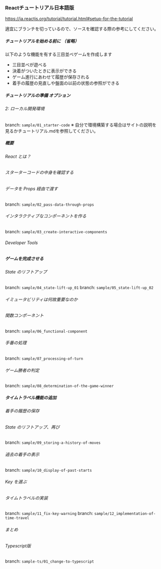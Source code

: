 ### Reactチュートリアル日本語版
https://ja.reactjs.org/tutorial/tutorial.html#setup-for-the-tutorial


適宜にブランチを切っているので、ソースを確認する際の参考にしてください。

##### チュートリアルを始める前に （省略）
以下のような機能を有する三目並べゲームを作成します
- 三目並べが遊べる
- 決着がついたときに表示ができる
- ゲーム進行にあわせて履歴が保存される
- 着手の履歴の見直しや盤面の以前の状態の参照ができる

##### チュートリアルの準備 オプション
###### 2: ローカル開発環境
branch: `sample/01_starter-code`
※ 自分で環境構築する場合はサイトの説明を見るかチュートリアル.mdを参照してください。

##### 概要
###### React とは？
###### スターターコードの中身を確認する
###### データを Props 経由で渡す
branch: `sample/02_pass-data-through-props`
###### インタラクティブなコンポーネントを作る
branch: `sample/03_create-interactive-components`
###### Developer Tools

##### ゲームを完成させる
###### State のリフトアップ
branch: `sample/04_state-lift-up_01`
branch: `sample/05_state-lift-up_02`
###### イミュータビリティは何故重要なのか
###### 関数コンポーネント
branch: `sample/06_functional-component`
###### 手番の処理
branch: `sample/07_processing-of-turn`
###### ゲーム勝者の判定
branch: `sample/08_determination-of-the-game-winner`

##### タイムトラベル機能の追加
###### 着手の履歴の保存
###### State のリフトアップ、再び
branch: `sample/09_storing-a-history-of-moves`
###### 過去の着手の表示
branch: `sample/10_display-of-past-starts`
###### Key を選ぶ
###### タイムトラベルの実装
branch: `sample/11_fix-key-warning`
branch: `sample/12_implementation-of-time-travel`
###### まとめ


###### Typescript版
branch: `sample-ts/01_change-to-typescript`
